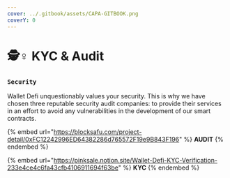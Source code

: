 ```yaml
---
cover: ../.gitbook/assets/CAPA-GITBOOK.png
coverY: 0
---
```


# 🕵♀ KYC & Audit

### `Security`

Wallet Defi unquestionably values your security. This is why we have chosen three reputable security audit companies: to provide their services in an effort to avoid any vulnerabilities in the development of our smart contracts.



{% embed url="https://blocksafu.com/project-detail/0xFC12242996ED64382286d765572F19e9B843F196" %}
**AUDIT**
{% endembed %}

{% embed url="https://pinksale.notion.site/Wallet-Defi-KYC-Verification-233e4ce4c6fa43cfb4106911694f63be" %}
**KYC**
{% endembed %}
